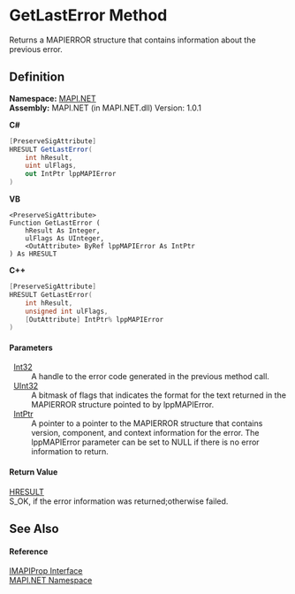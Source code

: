 # GetLastError Method


Returns a MAPIERROR structure that contains information about the previous error.



## Definition
**Namespace:** <a href="N_MAPI_NET.md">MAPI.NET</a>  
**Assembly:** MAPI.NET (in MAPI.NET.dll) Version: 1.0.1

**C#**
``` C#
[PreserveSigAttribute]
HRESULT GetLastError(
	int hResult,
	uint ulFlags,
	out IntPtr lppMAPIError
)
```
**VB**
``` VB
<PreserveSigAttribute>
Function GetLastError ( 
	hResult As Integer,
	ulFlags As UInteger,
	<OutAttribute> ByRef lppMAPIError As IntPtr
) As HRESULT
```
**C++**
``` C++
[PreserveSigAttribute]
HRESULT GetLastError(
	int hResult, 
	unsigned int ulFlags, 
	[OutAttribute] IntPtr% lppMAPIError
)
```



#### Parameters
<dl><dt>  <a href="https://learn.microsoft.com/dotnet/api/system.int32" target="_blank" rel="noopener noreferrer">Int32</a></dt><dd>A handle to the error code generated in the previous method call.</dd><dt>  <a href="https://learn.microsoft.com/dotnet/api/system.uint32" target="_blank" rel="noopener noreferrer">UInt32</a></dt><dd>A bitmask of flags that indicates the format for the text returned in the MAPIERROR structure pointed to by lppMAPIError.</dd><dt>  <a href="https://learn.microsoft.com/dotnet/api/system.intptr" target="_blank" rel="noopener noreferrer">IntPtr</a></dt><dd>A pointer to a pointer to the MAPIERROR structure that contains version, component, and context information for the error. The lppMAPIError parameter can be set to NULL if there is no error information to return.</dd></dl>

#### Return Value
<a href="T_MAPI_NET_HRESULT.md">HRESULT</a>  
S_OK, if the error information was returned;otherwise failed.

## See Also


#### Reference
<a href="T_MAPI_NET_IMAPIProp.md">IMAPIProp Interface</a>  
<a href="N_MAPI_NET.md">MAPI.NET Namespace</a>  
